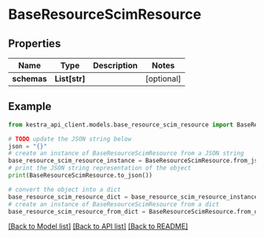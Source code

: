 # BaseResourceScimResource


## Properties

Name | Type | Description | Notes
------------ | ------------- | ------------- | -------------
**schemas** | **List[str]** |  | [optional] 

## Example

```python
from kestra_api_client.models.base_resource_scim_resource import BaseResourceScimResource

# TODO update the JSON string below
json = "{}"
# create an instance of BaseResourceScimResource from a JSON string
base_resource_scim_resource_instance = BaseResourceScimResource.from_json(json)
# print the JSON string representation of the object
print(BaseResourceScimResource.to_json())

# convert the object into a dict
base_resource_scim_resource_dict = base_resource_scim_resource_instance.to_dict()
# create an instance of BaseResourceScimResource from a dict
base_resource_scim_resource_from_dict = BaseResourceScimResource.from_dict(base_resource_scim_resource_dict)
```
[[Back to Model list]](../README.md#documentation-for-models) [[Back to API list]](../README.md#documentation-for-api-endpoints) [[Back to README]](../README.md)


